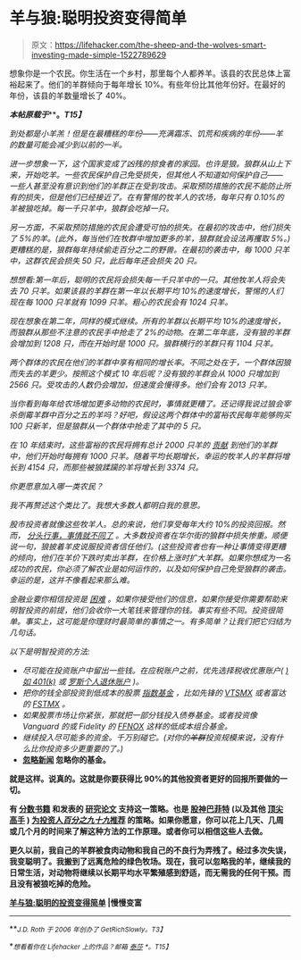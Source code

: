 # 羊与狼:聪明投资变得简单

> 原文：<https://lifehacker.com/the-sheep-and-the-wolves-smart-investing-made-simple-1522789629>

想象你是一个农民。你生活在一个乡村，那里每个人都养羊。该县的农民总体上富裕起来了。他们的羊群倾向于每年增长 10%。有些年份比其他年份好。在最好的年份，该县的羊数量增长了 40%。



***本帖原载于***[](http://www.getrichslowly.org/blog/2014/02/06/the-sheep-and-the-wolves-smart-investing-made-simple/)****。*T15】***

*到处都是小羊羔！但是在最糟糕的年份——充满霜冻、饥荒和疾病的年份——羊的数量可能会减少到以前的一半。*

*进一步想象一下，这个国家变成了凶残的掠食者的家园。也许是狼。狼群从山上下来，开始吃羊。一些农民保护自己免受损失，但其他人不知道如何保护自己——一些人甚至没有意识到他们的羊群正在受到攻击。采取预防措施的农民不能防止所有的损失，但是他们已经接近了。在有警惕的牧羊人的农场，每年只有 0.10%的羊被狼吃掉。每一千只羊中，狼群会吃掉一只。*

*另一方面，不采取预防措施的农民会遭受可怕的损失。在最初的攻击中，他们损失了 5%的羊。(此外，每当他们在牧群中增加更多的羊，狼群就会设法再攫取 5%。)更糟糕的是，狼群每年持续偷走百分之二的野兽。在最初的袭击中，每 1000 只羊中，这群农民会损失 50 只，此后每年还会损失 20 只。*

*想想看:第一年后，聪明的农民将会损失每一千只羊中的一只。其他牧羊人将会失去 70 只羊。如果该县的羊群在第一年以长期平均 10%的速度增长，警惕的人们现在每 1000 只羊就有 1099 只羊。粗心的农民会有 1024 只羊。*

*现在想象在第二年，同样的模式继续。所有的羊群以长期平均 10%的速度增长，而狼群从那些不注意的农民手中抢走了 2%的动物。在第二年年底，没有狼的羊群会增加到 1208 只，而在开始时是 1000 只。狼群横行的羊群只有 1104 只羊。*

*两个群体的农民在他们的羊群中享有相同的增长率。不同之处在于，一个群体因狼而失去的羊更少。按照这个模式 10 年后呢？没有狼的羊群会从 1000 只增加到 2566 只。受攻击的人数仍会增加，但速度会慢得多。他们会有 2013 只羊。*

*当你看到每年给农场增加更多动物的农民时，事情就更糟了。还记得我说过狼会宰杀倒霉羊群中百分之五的羊吗？好吧，假设这两个群体中的富裕农民每年能够购买 100 只新羊，但是狼群从一个群体中抢走了其中的 5 只。*

*在 10 年结束时，这些富裕的农民将拥有总计 2000 只羊的 [贡献](https://lifehacker.com/get-started-investing-with-very-little-money-5910446) 到他们的羊群中，他们开始时每拥有 1000 只羊。随着平均长期增长，幸运的牧羊人的羊群将增长到 4154 只，而那些被狼蹂躏的羊将增长到 3374 只。*

*你更愿意加入哪一类农民？*

*我不再赘述这个类比了。我想大多数人都明白我的意思。*

*股市投资者就像这些牧羊人。总的来说，他们享受每年大约 10%的投资回报。然而， [分头行事，事情就不同了](http://www.getrichslowly.org/blog/2009/02/05/behavior-gap-the-psychology-of-investing/) 。大多数投资者在华尔街的狼群中损失惨重。顺便说一句，狼披着羊皮说服投资者信任他们。(这些投资者也有一种让事情变得更糟的倾向，他们在羊价下跌时卖出羊群，在价格上涨时扩大羊群。如果你想成为一名成功的农民，你必须了解农业是如何运作的，以及如何保护自己免受狼群的袭击。幸运的是，这并不像看起来那么难。*

*金融业要你相信投资是 [困难](https://lifehacker.com/use-pretend-money-to-learn-how-to-invest-5822414) 。如果你接受他们的信息，如果你接受你需要帮助来明智投资的前提，他们会收你一大笔钱来管理你的钱。事实有些不同。投资很简单。事实上，这可能是你理财时最简单的事情之一。有多简单？让我们把它归结为几句话。*

*以下是明智投资的方法:*

*   *尽可能在投资账户中留出一些钱。在应税账户之前，优先选择税收优惠账户( [)如 401(k)](http://business.time.com/2013/02/13/fuel-your-401k-with-the-secrets-of-behavioral-finance/) 或 [罗斯个人退休账户](http://www.getrichslowly.org/blog/2007/06/07/how-to-start-a-roth-ira-and-where-to-do-it/) )。*
*   *把你的钱全部投资到低成本的股票 [指数基金](http://www.getrichslowly.org/blog/2007/01/24/are-index-funds-the-best-investment/) ，比如先锋的 [VTSMX](http://quotes.morningstar.com/fund/VTSMX/f?t=VTSMX) 或者富达的 [FSTMX](http://quotes.morningstar.com/fund/f?t=FSTMX) 。*
*   *如果股票市场让你紧张，那就把一部分钱投入债券基金。或者投资像 Vanguard 的或 Fidelity 的 [FFNOX](http://quotes.morningstar.com/fund/FFNOX/f?t=FFNOX) 这样的低成本组合基金。*
*   *继续投入尽可能多的资金。千万别碰它。(*对你的~~羊群~~投资规模来说，没有什么比你投资多少更重要的了。)**
*   **[忽略新闻](http://www.getrichslowly.org/blog/2008/06/10/why-it-pays-to-ignore-financial-news/) 忽略你的基金。**

**就是这样。说真的。这就是你要获得比 90%的其他投资者更好的回报所要做的一切。**

**有 [分数](http://www.amazon.com/exec/obidos/ASIN/0071747052/ref=nosim/getrichslo-20/?asc_campaign=InlineText&asc_refurl=https://lifehacker.com/the-sheep-and-the-wolves-smart-investing-made-simple-1522789629&asc_source=&tag=kinjalifehackerlink-20)[书籍](http://www.amazon.com/exec/obidos/ASIN/0471730335/ref=nosim/getrichslo-20/?asc_campaign=InlineText&asc_refurl=https://lifehacker.com/the-sheep-and-the-wolves-smart-investing-made-simple-1522789629&asc_source=&tag=kinjalifehackerlink-20) 和发表的 [研究论文](http://www.stanford.edu/~wfsharpe/art/active/active.htm) 支持这一策略。也是 [股神巴菲特](http://longbets.org/362/) (以及其他 [顶尖高手](https://lifehacker.com/warren-buffetts-three-lessons-in-a-down-economy-5245913) ) [为投资人*百分之九十九*推荐](http://www.fool.com/investing/general/2013/12/30/warren-buffetts-super-simple-retirement-advice.aspx) 的策略。如果你愿意，你可以花上几天、几周或几个月的时间来了解这种方法的工作原理。或者你可以相信这些人去做。**

**更久以前，我自己的羊群被食肉动物和我自己的不良行为弄残了。经过多次失误，我变聪明了。我搬到了远离危险的绿色牧场。现在，我可以忽略我的羊，继续我的日常生活，对动物将继续以长期平均水平繁殖感到舒适，而无需我的任何干预。而且没有被狼吃掉的危险。**

**[羊与狼:聪明的投资变得简单](http://www.getrichslowly.org/blog/2014/02/06/the-sheep-and-the-wolves-smart-investing-made-simple/) |慢慢变富**

* * *

**<small>*J.D. Roth 于 2006 年创办了 GetRichSlowly。*T3】</small>**

**<small>*想看看你在 Lifehacker 上的作品？邮箱*</small> [<small>*泰莎*</small>](https://mail.google.com/mail/?view=cm&fs=1&tf=1&to=tessa@lifehacker.com) <small>*。*T15】</small>**